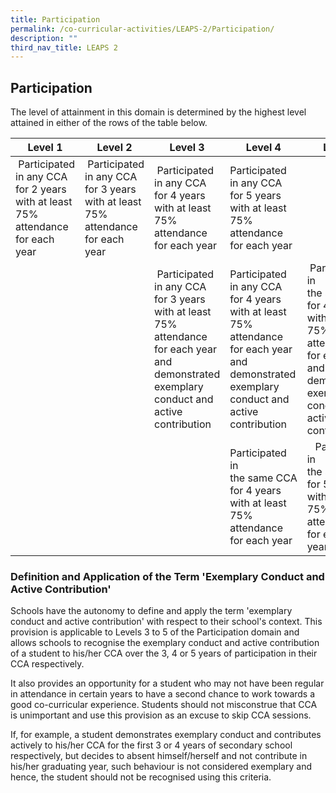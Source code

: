 ```yaml
---
title: Participation
permalink: /co-curricular-activities/LEAPS-2/Participation/
description: ""
third_nav_title: LEAPS 2
---
```



## Participation 

The level of attainment in this domain is determined by the highest level attained in either of the rows of the table below.



| Level 1 | Level 2 | Level 3 | Level 4 | Level 5 |
| -------- | -------- | -------- | -------- | -------- |
|  Participated in any CCA for 2 years with at least 75% attendance for each year     |  Participated in any CCA for 3 years with at least 75% attendance for each year    |  Participated in any CCA for 4 years with at least 75% attendance for each year     | Participated in any CCA for 5 years with at least 75% attendance for each year    |      |
|     |      |  Participated in any CCA for 3 years with at least 75% attendance for each year and demonstrated exemplary conduct and active contribution    | Participated in any CCA for 4 years with at least 75% attendance for each year and demonstrated exemplary conduct and active contribution    |   Participated in the same CCA for 4 years with at least 75% attendance for each year and demonstrated exemplary conduct and active contribution    |
|     |      |     | Participated in the same CCA for 4 years with at least 75% attendance for each year    |     Participated in the same CCA for 5 years with at least 75% attendance for each yearn    |



### Definition and Application of the Term 'Exemplary Conduct and Active Contribution'

Schools have the autonomy to define and apply the term 'exemplary conduct and active contribution' with respect to their school's context. This provision is applicable to Levels 3 to 5 of the Participation domain and allows schools to recognise the exemplary conduct and active contribution of a student to his/her CCA over the 3, 4 or 5 years of participation in their CCA respectively. 

It also provides an opportunity for a student who may not have been regular in attendance in certain years to have a second chance to work towards a good co-curricular experience. Students should not misconstrue that CCA is unimportant and use this provision as an excuse to skip CCA sessions. 

If, for example, a student demonstrates exemplary conduct and contributes actively to his/her CCA for the first 3 or 4 years of secondary school respectively, but decides to absent himself/herself and not contribute in his/her graduating year, such behaviour is not considered exemplary and hence, the student should not be recognised using this criteria.